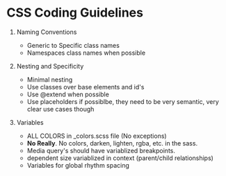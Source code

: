 # CSS Coding Guidelines

1. Naming Conventions

   - Generic to Specific class names
   - Namespaces class names when possible

2. Nesting and Specificity

   - Minimal nesting
   - Use classes over base elements and id's
   - Use @extend when possible
   - Use placeholders if possiblbe, they need to be very semantic, very clear use cases though

3. Variables
   - ALL COLORS in \_colors.scss file (No exceptions)
   - **No Really**. No colors, darken, lighten, rgba, etc. in the sass.
   - Media query's should have variablized breakpoints.
   - dependent size variablized in context (parent/child relationships)
   - Variables for global rhythm spacing

